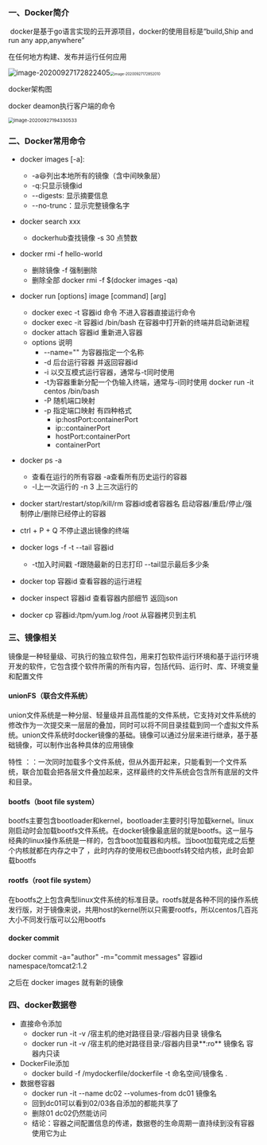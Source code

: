 ### 一、Docker简介

​	docker是基于go语言实现的云开源项目，docker的使用目标是“build,Ship  and run any app,anywhere”

在任何地方构建、发布并运行任何应用

![image-20200927172822405](C:\Users\hanka\AppData\Roaming\Typora\typora-user-images\image-20200927172822405.png)<img src="C:\Users\hanka\AppData\Roaming\Typora\typora-user-images\image-20200927172852010.png" alt="image-20200927172852010" style="zoom:50%;" />

docker架构图

docker deamon执行客户端的命令 

<img src="C:\Users\hanka\AppData\Roaming\Typora\typora-user-images\image-20200927194330533.png" alt="image-20200927194330533" style="zoom:67%;" />

### 二、Docker常用命令

- docker images [-a]:
  - -a:laughing:列出本地所有的镜像（含中间映象层）
  - -q:只显示镜像id
  - --digests: 显示摘要信息
  - --no-trunc：显示完整镜像名字
- docker search xxx
  - dockerhub查找镜像 -s 30 点赞数
- docker rmi -f hello-world
  - 删除镜像 -f 强制删除 
  - 删除全部 docker rmi -f $(docker images -qa)
- docker run [options]  image [command] [arg]
  - docker exec -t 容器id  命令 不进入容器直接运行命令
  - docker exec -it 容器id /bin/bash    在容器中打开新的终端并启动新进程
  - docker attach 容器id 重新进入容器
  - options 说明 
    - --name=""  为容器指定一个名称
    - -d 后台运行容器 并返回容器id
    - -i 以交互模式运行容器，通常与-t同时使用
    - -t为容器重新分配一个伪输入终端，通常与-i同时使用  docker run -it centos /bin/bash
    - -P 随机端口映射
    - -p 指定端口映射 有四种格式
      - ip:hostPort:containerPort
      - ip::containerPort
      - hostPort:containerPort
      - containerPort
- docker ps -a 
  - 查看在运行的所有容器 -a查看所有历史运行的容器
  - -l上一次运行的 -n 3 上三次运行的
- docker start/restart/stop/kill/rm  容器id或者容器名 启动容器/重启/停止/强制停止/删除已经停止的容器 
- ctrl + P + Q  不停止退出镜像的终端
- docker  logs -f -t --tail 容器id
  - -t加入时间戳 -f跟随最新的日志打印  --tail显示最后多少条


- docker top 容器id 查看容器的运行进程
- docker inspect  容器id 查看容器内部细节 返回json
- docker cp 容器id:/tpm/yum.log /root   从容器拷贝到主机

### 三、镜像相关

​	镜像是一种轻量级、可执行的独立软件包，用来打包软件运行环境和基于运行环境开发的软件，它包含摸个软件所需的所有内容，包括代码、运行时、库、环境变量和配置文件

#### unionFS（联合文件系统）

union文件系统是一种分层、轻量级并且高性能的文件系统，它支持对文件系统的修改作为一次提交来一层层的叠加，同时可以将不同目录挂载到同一个虚拟文件系统。union文件系统时docker镜像的基础。镜像可以通过分层来进行继承，基于基础镜像，可以制作出各种具体的应用镜像

特性 ：：一次同时加载多个文件系统，但从外面开起来，只能看到一个文件系统，联合加载会把各层文件叠加起来，这样最终的文件系统会包含所有底层的文件和目录。

#### bootfs（boot file system）

bootfs主要包含bootloader和kernel，bootloader主要时引导加载kernel。linux刚启动时会加载bootfs文件系统。在docker镜像最底层的就是bootfs。这一层与经典的linux操作系统是一样的，包含boot加载器和内核。当boot加载完成之后整个内核就都在内存之中了 ，此时内存的使用权已由bootfs转交给内核，此时会卸载bootfs

#### rootfs（root file system）

在bootfs之上包含典型linux文件系统的标准目录。rootfs就是各种不同的操作系统发行版，对于镜像来说，共用host的kernel所以只需要rootfs，所以centos几百兆大小不同发行版可以公用bootfs

#### docker commit

docker commit -a="author"  -m="commit messages" 容器id namespace/tomcat2:1.2

之后在 docker images 就有新的镜像

### 四、docker数据卷

- 直接命令添加
  - docker run -it -v /宿主机的绝对路径目录:/容器内目录 镜像名
  - docker run -it -v /宿主机的绝对路径目录:/容器内目录**:ro**  镜像名  容器内只读
- DockerFile添加
  - docker build -f /mydockerfile/dockerfile -t  命名空间/镜像名 .
- 数据卷容器
  - docker run -it --name dc02 --volumes-from dc01 镜像名
  - 回到dc01可以看到02/03各自添加的都能共享了
  - 删除01 dc02仍然能访问
  - 结论：容器之间配置信息的传递，数据卷的生命周期一直持续到没有容器使用它为止


